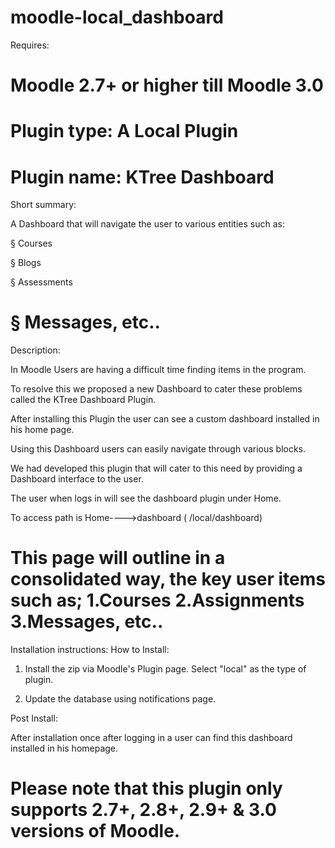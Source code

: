 moodle-local_dashboard
======================

Requires:

Moodle 2.7+ or higher till Moodle 3.0
======================================
Plugin type:
A Local Plugin
===========================

Plugin name: 
KTree Dashboard
============================

Short summary:

 A Dashboard that will navigate the user to various entities such as:

§  Courses

§  Blogs

§  Assessments

§  Messages, etc..
=====================================================================================

Description:

In Moodle Users are having a difficult time finding items in the program. 

To resolve this we proposed a new Dashboard to cater these problems called the KTree Dashboard Plugin.

After installing this Plugin the user can see a custom dashboard installed in his home page.

Using this Dashboard users can easily navigate through various blocks.

We had developed this plugin that will cater to this need by providing a Dashboard interface to the user.

The user when logs in will see the dashboard plugin under Home.

To access path is Home---->dashboard ( /local/dashboard)



This page will outline in a consolidated way, the key user items such as;
1.Courses
2.Assignments
3.Messages, etc..
==========================================================================================================================

Installation instructions:
How to Install:
 
1. Install the zip via Moodle's Plugin page. Select "local" as the type of plugin.

2. Update the database using notifications page.

Post Install:

After installation once after logging in a user can find this dashboard installed in his homepage.

Please note that this plugin only supports 2.7+, 2.8+, 2.9+ & 3.0 versions of Moodle.
================================================================================================================================

